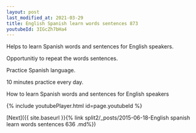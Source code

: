 ```yaml
---
layout: post
last_modified_at: 2021-03-29
title: English Spanish learn words sentences 873 
youtubeId: 3IGcZh7bHa4
---
```

 
 
Helps to learn Spanish words and sentences for English speakers.

Opportunitiy to repeat the words sentences. 

Practice Spanish language. 
 
10 minutes practice every day. 
 
How to learn Spanish words and sentences for English speakers 
 
{% include youtubePlayer.html id=page.youtubeId %}
 
 
[Next]({{ site.baseurl }}{% link  split2/_posts/2015-06-18-English spanish learn words sentences 636 .md%})
 
